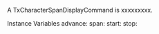 A TxCharacterSpanDisplayCommand is xxxxxxxxx.Instance Variables	advance:		<Object>	span:		<Object>	start:		<Object>	stop:		<Object>advance	- xxxxxspan	- xxxxxstart	- xxxxxstop	- xxxxx